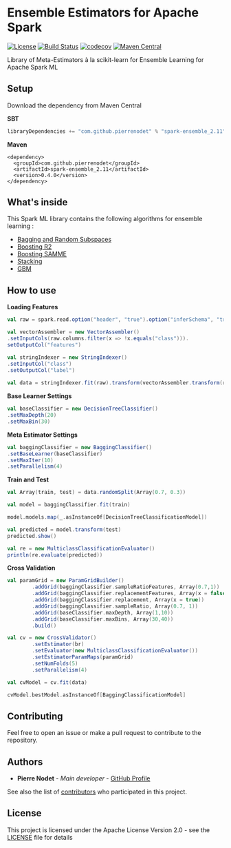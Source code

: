 # Ensemble Estimators for Apache Spark
[![License](https://img.shields.io/badge/license-Apache--2.0-blue.svg)](https://github.com/pierrenodet/spark-ensemble/blob/master/LICENSE)
[![Build Status](https://travis-ci.org/pierrenodet/spark-ensemble.svg?branch=master)](https://travis-ci.org/pierrenodet/spark-ensemble)
[![codecov](https://codecov.io/gh/pierrenodet/spark-ensemble/branch/master/graph/badge.svg)](https://codecov.io/gh/pierrenodet/spark-ensemble)
[![Maven Central](https://img.shields.io/maven-central/v/com.github.pierrenodet/spark-ensemble_2.11.svg?label=maven-central&colorB=blue)](https://search.maven.org/search?q=g:%22com.github.pierrenodet%22%20AND%20a:%22spark-ensemble_2.11%22)

Library of Meta-Estimators à la scikit-learn for Ensemble Learning for Apache Spark ML

## Setup

Download the dependency from Maven Central

**SBT**

```scala
libraryDependencies += "com.github.pierrenodet" % "spark-ensemble_2.11" % "0.4.0"
```

**Maven**

```maven-pom
<dependency>
  <groupId>com.github.pierrenodet</groupId>
  <artifactId>spark-ensemble_2.11</artifactId>
  <version>0.4.0</version>
</dependency>
```

## What's inside

This Spark ML library contains the following algorithms for ensemble learning :

 * [Bagging and Random Subspaces](https://pdfs.semanticscholar.org/d38f/979ad85d59fc93058279010efc73a24a712c.pdf)
 * [Boosting R2](https://pdfs.semanticscholar.org/8d49/e2dedb817f2c3330e74b63c5fc86d2399ce3.pdf)
 * [Boosting SAMME](https://web.stanford.edu/~hastie/Papers/samme.pdf)
 * [Stacking](https://en.wikipedia.org/wiki/Ensemble_learning#Stacking)
 * [GBM](https://statweb.stanford.edu/~jhf/ftp/trebst.pdf)

## How to use

**Loading Features**

```scala
val raw = spark.read.option("header", "true").option("inferSchema", "true").csv("src/test/resources/data/iris/train.csv")

val vectorAssembler = new VectorAssembler()
.setInputCols(raw.columns.filter(x => !x.equals("class"))).
setOutputCol("features")

val stringIndexer = new StringIndexer()
.setInputCol("class")
.setOutputCol("label")
    
val data = stringIndexer.fit(raw).transform(vectorAssembler.transform(raw))
```

**Base Learner Settings**

```scala
val baseClassifier = new DecisionTreeClassifier()
.setMaxDepth(20)
.setMaxBin(30)
```

**Meta Estimator Settings**

```scala
val baggingClassifier = new BaggingClassifier()
.setBaseLearner(baseClassifier)
.setMaxIter(10)
.setParallelism(4)
```

**Train and Test**

```scala
val Array(train, test) = data.randomSplit(Array(0.7, 0.3))

val model = baggingClassifier.fit(train)

model.models.map(_.asInstanceOf[DecisionTreeClassificationModel])

val predicted = model.transform(test)
predicted.show()

val re = new MulticlassClassificationEvaluator()
println(re.evaluate(predicted))
```

**Cross Validation**

```scala
val paramGrid = new ParamGridBuilder()
        .addGrid(baggingClassifier.sampleRatioFeatures, Array(0.7,1))
        .addGrid(baggingClassifier.replacementFeatures, Array(x = false))
        .addGrid(baggingClassifier.replacement, Array(x = true))
        .addGrid(baggingClassifier.sampleRatio, Array(0.7, 1))
        .addGrid(baseClassifier.maxDepth, Array(1,10))
        .addGrid(baseClassifier.maxBins, Array(30,40))
        .build()

val cv = new CrossValidator()
        .setEstimator(br)
        .setEvaluator(new MulticlassClassificationEvaluator())
        .setEstimatorParamMaps(paramGrid)
        .setNumFolds(5)
        .setParallelism(4)

val cvModel = cv.fit(data)

cvModel.bestModel.asInstanceOf[BaggingClassificationModel]
```

## Contributing

Feel free to open an issue or make a pull request to contribute to the repository.

## Authors

* **Pierre Nodet** - *Main developer* - [GitHub Profile](https://github.com/pierrenodet)

See also the list of [contributors](https://github.com/pierrenodet/spark-bagging/graphs/contributors) who participated in this project.

## License

This project is licensed under the Apache License Version 2.0 - see the [LICENSE](LICENSE) file for details
